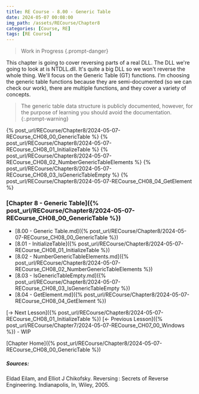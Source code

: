 ```yaml
---
title: RE Course - 8.00 - Generic Table
date: 2024-05-07 00:08:00
img_path: /assets/RECourse/Chapter8
categories: [Course, RE]
tags: [RE Course]
---
```


> Work in Progress
{.prompt-danger}

This chapter is going to cover reversing parts of a real DLL. The DLL we're going to look at is NTDLL.dll. It's quite a big DLL so we won't reverse the whole thing. We'll focus on the Generic Table (GT) functions. I'm choosing the generic table functions because they are semi-documented (so we can check our work), there are multiple functions, and they cover a variety of concepts.

> The generic table data structure is publicly documented, however, for the purpose of learning you should avoid the documentation.
{:.prompt-warning}

{% post_url/RECourse/Chapter8/2024-05-07-RECourse_CH08_00_GenericTable %}
{% post_url/RECourse/Chapter8/2024-05-07-RECourse_CH08_01_InitializeTable %}
{% post_url/RECourse/Chapter8/2024-05-07-RECourse_CH08_02_NumberGenericTableElements %}
{% post_url/RECourse/Chapter8/2024-05-07-RECourse_CH08_03_IsGenericTableEmpty %}
{% post_url/RECourse/Chapter8/2024-05-07-RECourse_CH08_04_GetElement %}

### [Chapter 8 - Generic Table]({% post_url/RECourse/Chapter8/2024-05-07-RECourse_CH08_00_GenericTable %})
* [8.00 - Generic Table.md]({% post_url/RECourse/Chapter8/2024-05-07-RECourse_CH08_00_GenericTable %})
* [8.01 - InitializeTable]({% post_url/RECourse/Chapter8/2024-05-07-RECourse_CH08_01_InitializeTable %})
* [8.02 - NumberGenericTableElements.md]({% post_url/RECourse/Chapter8/2024-05-07-RECourse_CH08_02_NumberGenericTableElements %})
* [8.03 - IsGenericTableEmpty.md]({% post_url/RECourse/Chapter8/2024-05-07-RECourse_CH08_03_IsGenericTableEmpty %})
* [8.04 - GetElement.md]({% post_url/RECourse/Chapter8/2024-05-07-RECourse_CH08_04_GetElement %})

[-> Next Lesson]({% post_url/RECourse/Chapter8/2024-05-07-RECourse_CH08_01_InitializeTable %})
[<- Previous Lesson]({% post_url/RECourse/Chapter7/2024-05-07-RECourse_CH07_00_Windows %}) - WIP  

[Chapter Home]({% post_url/RECourse/Chapter8/2024-05-07-RECourse_CH08_00_GenericTable %})

##### Sources:

Eldad Eilam, and Elliot J Chikofsky. Reversing : Secrets of Reverse Engineering. Indianapolis, In, Wiley, 2005.

